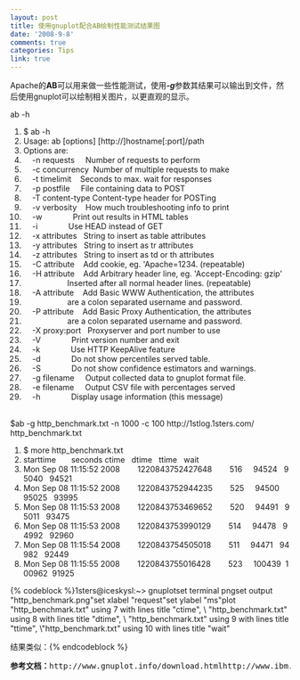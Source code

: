 ```yaml
---
layout: post
title: 使用gnuplot配合AB绘制性能测试结果图
date: '2008-9-8'
comments: true
categories: Tips
link: true
---
```

Apache的<strong>AB</strong>可以用来做一些性能测试，使用<em><strong>-g</strong></em>参数其结果可以输出到文件，然后使用gnuplot可以绘制相关图片，以更直观的显示。
<div class="codeText">
<div class="codeHead">ab -h</div>
<ol class="dp-xml" start="1">
	<li class="alt"><span><span>$ ab -h  </span></span></li>
	<li><span>Usage: ab [options] [http://]hostname[:port]/path  </span></li>
	<li class="alt"><span>Options are:  </span></li>
	<li><span>    -n requests     Number of requests to perform  </span></li>
	<li class="alt"><span>    -c concurrency  Number of multiple requests to make  </span></li>
	<li><span>    -t timelimit    Seconds to max. wait for responses  </span></li>
	<li class="alt"><span>    -p postfile     File containing data to POST  </span></li>
	<li><span>    -T content-type Content-type header for POSTing  </span></li>
	<li class="alt"><span>    -v verbosity    How much troubleshooting info to print  </span></li>
	<li><span>    -w              Print out results in HTML tables  </span></li>
	<li class="alt"><span>    -i              Use HEAD instead of GET  </span></li>
	<li><span>    -x attributes   String to insert as table attributes  </span></li>
	<li class="alt"><span>    -y attributes   String to insert as tr attributes  </span></li>
	<li><span>    -z attributes   String to insert as td or th attributes  </span></li>
	<li class="alt"><span>    -C attribute    Add cookie, eg. '<span class="attribute">Apache</span><span>=</span><span class="attribute-value">1234</span><span>. (repeatable)  </span></span></li>
	<li><span>    -H attribute    Add Arbitrary header line, eg. 'Accept-Encoding: gzip'  </span></li>
	<li class="alt"><span>                    Inserted after all normal header lines. (repeatable)  </span></li>
	<li><span>    -A attribute    Add Basic WWW Authentication, the attributes  </span></li>
	<li class="alt"><span>                    are a colon separated username and password.  </span></li>
	<li><span>    -P attribute    Add Basic Proxy Authentication, the attributes  </span></li>
	<li class="alt"><span>                    are a colon separated username and password.  </span></li>
	<li><span>    -X proxy:port   Proxyserver and port number to use  </span></li>
	<li class="alt"><span>    -V              Print version number and exit  </span></li>
	<li><span>    -k              Use HTTP KeepAlive feature  </span></li>
	<li class="alt"><span>    -d              Do not show percentiles served table.  </span></li>
	<li><span>    -S              Do not show confidence estimators and warnings.  </span></li>
	<li class="alt"><span>    -g filename     Output collected data to gnuplot format file.  </span></li>
	<li><span>    -e filename     Output CSV file with percentages served  </span></li>
	<li class="alt"><span>    -h              Display usage information (this message)  </span></li>
</ol>
</div>
&nbsp;
<div id="nrr1" style="margin-top: 0px; margin-bottom: 0px;">$ab -g http_benchmark.txt -n 1000 -c 100 http://1stlog.1sters.com/</div>
<div id="hsfd1" style="margin-top: 0px; margin-bottom: 0px;">
<div class="codeText">
<div class="codeHead">http_benchmark.txt</div>
<ol class="dp-xml" start="1">
	<li class="alt"><span><span>$ more http_benchmark.txt  </span></span></li>
	<li><span>starttime       seconds ctime   dtime   ttime   wait  </span></li>
	<li class="alt"><span>Mon Sep 08 11:15:52 2008        1220843752427648        516     94524   95040   94521  </span></li>
	<li><span>Mon Sep 08 11:15:52 2008        1220843752944235        525     94500   95025   93995  </span></li>
	<li class="alt"><span>Mon Sep 08 11:15:53 2008        1220843753469652        520     94491   95011   93475  </span></li>
	<li><span>Mon Sep 08 11:15:53 2008        1220843753990129        514     94478   94992   92960  </span></li>
	<li class="alt"><span>Mon Sep 08 11:15:54 2008        1220843754505018        511     94471   94982   92449  </span></li>
	<li><span>Mon Sep 08 11:15:55 2008        1220843755016428        523     100439  100962  91925  </span></li>
</ol>
</div>
</div>
<div id="uav2" style="margin-top: 0px; margin-bottom: 0px;">
{% codeblock %}1sters@iceskysl:~&gt; gnuplotset terminal pngset output "http_benchmark.png"set xlabel "request"set ylabel "ms"plot "http_benchmark.txt" using 7 with lines title "ctime", \ "http_benchmark.txt" using 8 with lines title "dtime", \ "http_benchmark.txt" using 9 with lines title "ttime", \"http_benchmark.txt" using 10 with lines title "wait"

结果类似：{% endcodeblock %}
<img src="http://www.lotto-kim.net/var/ezwebin_site/storage/images/media/images/http_benchmark/1702-1-eng-GB/http_benchmark.png" alt="" />
<pre id="nj1y"><strong>参考文档：</strong>http://www.gnuplot.info/download.htmlhttp://www.ibm.com/developerworks/cn/linux/l-gnuplot/index.htmlhttp://www.lotto-kim.net/eng/blog/using_gnuplot_to_show_results_from_ab{% endcodeblock %}
</div>
&nbsp;
